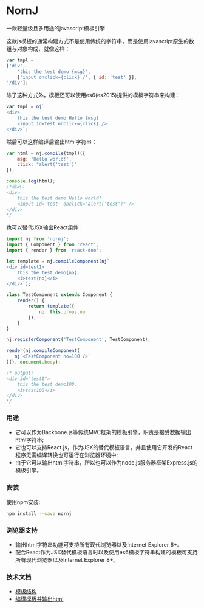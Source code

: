 # NornJ
一款轻量级且多用途的javascript模板引擎

这款js模板的通常构建方式不是使用传统的字符串，而是使用javascript原生的数组与对象构成，就像这样：
```js
var tmpl =
['div',
    'this the test demo {msg}',
    ['input onclick={click} /', { id: 'test' }],
'/div'];
```
除了这种方式外，模板还可以使用es6(es2015)提供的模板字符串来构建：
```js
var tmpl = nj`
<div>
    this the test demo Hello {msg}
    <input id=test onclick={click} />
</div>`;
```
然后可以这样编译后输出html字符串：
```js
var html = nj.compile(tmpl)({
    msg: 'Hello world!',
    click: "alert('test')"
});

console.log(html);
/*输出：
<div>
    this the test demo Hello world!
    <input id='test' onclick="alert('test')" />
</div>
*/
```

也可以替代JSX输出React组件：
```js
import nj from 'nornj';
import { Component } from 'react';
import { render } from 'react-dom';

let template = nj.compileComponent(nj`
<div id=test1>
    this the test demo{no}.
    <i>test{no}</i>
</div>`);

class TestComponent extends Component {
    render() {
        return template({
            no: this.props.no
        });
    }
}

nj.registerComponent('TestComponent', TestComponent);

render(nj.compileComponent(
   nj`<TestComponent no=100 />`
)(), document.body);

/* output:
<div id="test1">
    this the test demo100.
    <i>test100</i>
</div>
*/
```

### 用途

* 它可以作为Backbone.js等传统MVC框架的模板引擎，职责是接受数据输出html字符串;
* 它也可以支持React.js，作为JSX的替代模板语言，并且使用它开发的React程序无需编译转换也可运行在浏览器环境中;
* 由于它可以输出html字符串，所以也可以作为node.js服务器框架Express.js的模板引擎。

### 安装

使用npm安装:

```sh
npm install --save nornj
```

### 浏览器支持

* 输出html字符串功能可支持所有现代浏览器以及Internet Explorer 6+。
* 配合React作为JSX替代模板语言时以及使用es6模板字符串构建的模板可支持所有现代浏览器以及Internet Explorer 8+。

### 技术文档

* [模板结构](https://github.com/joe-sky/nornj/blob/master/docs/模板结构(在js中).md)
* [编译模板并输出html](https://github.com/joe-sky/nornj/blob/master/docs/编译模板并输出html.md)
